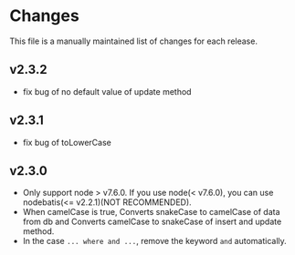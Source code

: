 # Changes

This file is a manually maintained list of changes for each release.

## v2.3.2

* fix bug of no default value of update method

## v2.3.1

* fix bug of toLowerCase

## v2.3.0

* Only support node > v7.6.0. If you use node(< v7.6.0), you can use nodebatis(<= v2.2.1)(NOT RECOMMENDED).
* When camelCase is true, Converts snakeCase to camelCase of data from db and Converts camelCase to snakeCase of insert and update method.
* In the case `... where and ...`, remove the keyword `and` automatically.

